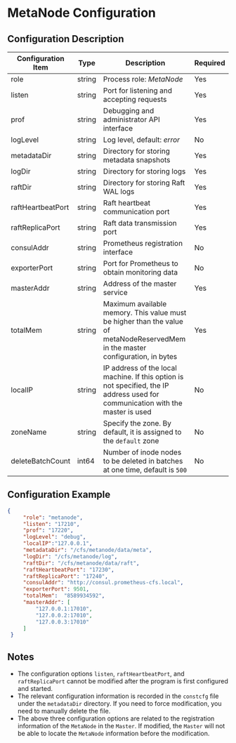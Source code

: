# MetaNode Configuration

## Configuration Description

| Configuration Item | Type   | Description                                                                                                                     | Required |
|--------------------|--------|---------------------------------------------------------------------------------------------------------------------------------|----------|
| role               | string | Process role: *MetaNode*                                                                                                        | Yes      |
| listen             | string | Port for listening and accepting requests                                                                                       | Yes      |
| prof               | string | Debugging and administrator API interface                                                                                       | Yes      |
| logLevel           | string | Log level, default: *error*                                                                                                     | No       |
| metadataDir        | string | Directory for storing metadata snapshots                                                                                        | Yes      |
| logDir             | string | Directory for storing logs                                                                                                      | Yes      |
| raftDir            | string | Directory for storing Raft WAL logs                                                                                             | Yes      |
| raftHeartbeatPort  | string | Raft heartbeat communication port                                                                                               | Yes      |
| raftReplicaPort    | string | Raft data transmission port                                                                                                     | Yes      |
| consulAddr         | string | Prometheus registration interface                                                                                               | No       |
| exporterPort       | string | Port for Prometheus to obtain monitoring data                                                                                   | No       |
| masterAddr         | string | Address of the master service                                                                                                   | Yes      |
| totalMem           | string | Maximum available memory. This value must be higher than the value of metaNodeReservedMem in the master configuration, in bytes | Yes      |
| localIP            | string | IP address of the local machine. If this option is not specified, the IP address used for communication with the master is used | No       |
| zoneName           | string | Specify the zone. By default, it is assigned to the `default` zone                                                              | No       |
| deleteBatchCount   | int64  | Number of inode nodes to be deleted in batches at one time, default is `500`                                                    | No       |

## Configuration Example

``` json
{
     "role": "metanode",
     "listen": "17210",
     "prof": "17220",
     "logLevel": "debug",
     "localIP":"127.0.0.1",
     "metadataDir": "/cfs/metanode/data/meta",
     "logDir": "/cfs/metanode/log",
     "raftDir": "/cfs/metanode/data/raft",
     "raftHeartbeatPort": "17230",
     "raftReplicaPort": "17240",
     "consulAddr": "http://consul.prometheus-cfs.local",
     "exporterPort": 9501,
     "totalMem":  "8589934592",
     "masterAddr": [
         "127.0.0.1:17010",
         "127.0.0.2:17010",
         "127.0.0.3:17010"
     ]
 }
```

## Notes

-   The configuration options `listen`, `raftHeartbeatPort`, and `raftReplicaPort` cannot be modified after the program is first configured and started.
-   The relevant configuration information is recorded in the `constcfg` file under the `metadataDir` directory. If you need to force modification, you need to manually delete the file.
-   The above three configuration options are related to the registration information of the `MetaNode` in the `Master`. If modified, the `Master` will not be able to locate the `MetaNode` information before the modification.